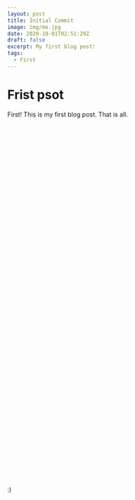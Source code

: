 ```yaml
---
layout: post
title: Initial Commit
image: img/me.jpg
date: 2020-10-01T02:51:29Z
draft: false
excerpt: My first blog post!
tags:
  - First
---
```


# Frist psot

First! This is my first blog post. That is all.
\
\
\
\
\
\
\
\
\
\
\
\
\
\
\
\
\
\
\
\
\
\
\
\
\
\
\
\
\
\
\
\
\
\
\
\
\
\
\
\
\
\
\
\
\
\
\
\
\
\
:)
